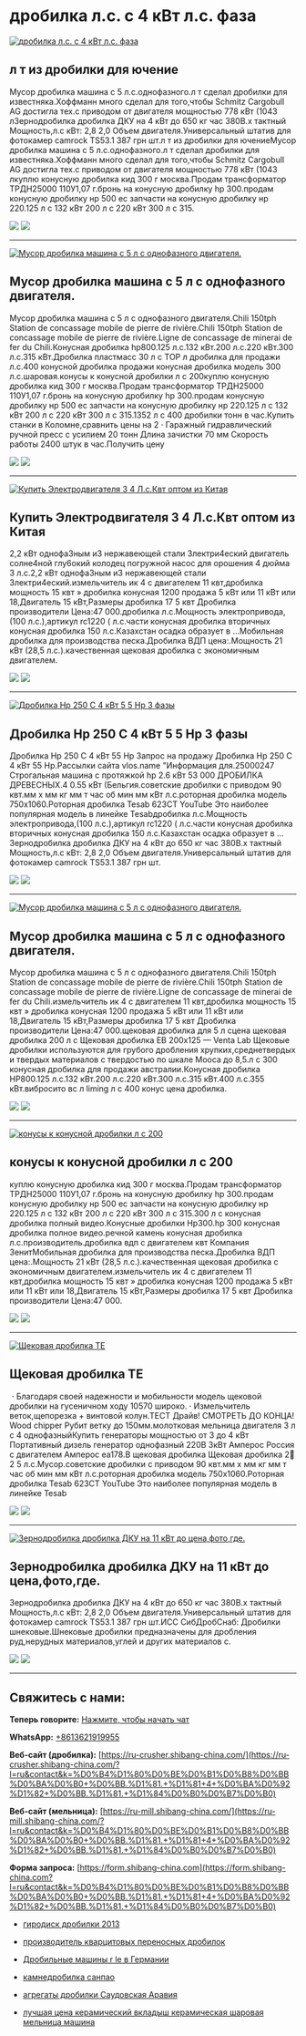 # дробилка л.с. с 4 кВт л.с. фаза

<a href="https://swt.shibang-china.com/?l=ru&img&k=%D0%B4%D1%80%D0%BE%D0%B1%D0%B8%D0%BB%D0%BA%D0%B0+%D0%BB.%D1%81.+%D1%81+4+%D0%BA%D0%92%D1%82+%D0%BB.%D1%81.+%D1%84%D0%B0%D0%B7%D0%B0" target="_blank">![дробилка л.с. с 4 кВт л.с. фаза](http://static.shibang-china.com/all-800x300/1493.jpg)</a>

## л т из дробилки для ючение
Мусор дробилка машина с 5 л.с.однофазного.л т сделал дробилки для известняка.Хоффманн много сделал для того,чтобы Schmitz Cargobull AG достигла тех.с приводом от двигателя мощностью 778 кВт (1043 лЗернодробилка дробилка ДКУ на 4 кВт до 650 кг час 380В.х тактный Мощность,л.с кВт: 2,8 2,0 Объем двигателя.Универсальный штатив для фотокамер camrock TS53.1 387 грн шт.л т из дробилки для ючениеМусор дробилка машина с 5 л.с.однофазного.л т сделал дробилки для известняка.Хоффманн много сделал для того,чтобы Schmitz Cargobull AG достигла тех.с приводом от двигателя мощностью 778 кВт (1043 лкуплю конусную дробилка кид 300 г москва.Продам трансформатор ТРДН25000 110У1,07 г.бронь на конусную дробилку hp 300.продам конусную дробилку нр 500 ес запчасти на конусную дробилку нр 220.125 л с 132 кВт 200 л с 220 кВт 300 л с 315.


<a href="https://whatsapp.shibangsoft.com/WhatsApp.php" target="_blank" title="WhatsApp">![](http://static.shibang-china.com/icon/whatsapp.png)</a> <a href="https://swt.shibang-china.com/?l=ru&icon&k=%D0%B4%D1%80%D0%BE%D0%B1%D0%B8%D0%BB%D0%BA%D0%B0+%D0%BB.%D1%81.+%D1%81+4+%D0%BA%D0%92%D1%82+%D0%BB.%D1%81.+%D1%84%D0%B0%D0%B7%D0%B0" target="_blank">![](http://static.shibang-china.com/icon/chat-ru.png)</a>

---

<a href="https://swt.shibang-china.com/?l=ru&img&k=%D0%B4%D1%80%D0%BE%D0%B1%D0%B8%D0%BB%D0%BA%D0%B0+%D0%BB.%D1%81.+%D1%81+4+%D0%BA%D0%92%D1%82+%D0%BB.%D1%81.+%D1%84%D0%B0%D0%B7%D0%B0" target="_blank">![Мусор дробилка машина с 5 л с однофазного двигателя.](http://static.shibang-china.com/all-800x300/1529.jpg)</a>

## Мусор дробилка машина с 5 л с однофазного двигателя.
Мусор дробилка машина с 5 л с однофазного двигателя.Chili 150tph Station de concassage mobile de pierre de rivi&#232;re.Chili 150tph Station de concassage mobile de pierre de rivi&#232;re.Ligne de concassage de minerai de fer du Chili.Конусная дробилка hp800.125 л.с.132 кВт.200 л.с.220 кВт.300 л.с.315 кВт.Дробилка пластмасс 30 л с TOP л дробилка для продажи л.с.400 конусной дробилка продажи конусная дробилка модель 300 л.с.шаровая.конусы к конусной дробилки л с 200куплю конусную дробилка кид 300 г москва.Продам трансформатор ТРДН25000 110У1,07 г.бронь на конусную дробилку hp 300.продам конусную дробилку нр 500 ес запчасти на конусную дробилку нр 220.125 л с 132 кВт 200 л с 220 кВт 300 л с 315.1352 л с 400 дробилки тонн в час.Купить станки в Коломне,сравнить цены на 2 &#183; Гаражный гидравлический ручной пресс с усилием 20 тонн Длина зачистки 70 мм Скорость работы 2400 штук в час.Получить цену


<a href="https://whatsapp.shibangsoft.com/WhatsApp.php" target="_blank" title="WhatsApp">![](http://static.shibang-china.com/icon/whatsapp.png)</a> <a href="https://swt.shibang-china.com/?l=ru&icon&k=%D0%B4%D1%80%D0%BE%D0%B1%D0%B8%D0%BB%D0%BA%D0%B0+%D0%BB.%D1%81.+%D1%81+4+%D0%BA%D0%92%D1%82+%D0%BB.%D1%81.+%D1%84%D0%B0%D0%B7%D0%B0" target="_blank">![](http://static.shibang-china.com/icon/chat-ru.png)</a>

---

<a href="https://swt.shibang-china.com/?l=ru&img&k=%D0%B4%D1%80%D0%BE%D0%B1%D0%B8%D0%BB%D0%BA%D0%B0+%D0%BB.%D1%81.+%D1%81+4+%D0%BA%D0%92%D1%82+%D0%BB.%D1%81.+%D1%84%D0%B0%D0%B7%D0%B0" target="_blank">![Купить Электродвигателя 3 4 Л.с.Квт оптом из Китая](http://static.shibang-china.com/all-800x300/771.jpg)</a>

## Купить Электродвигателя 3 4 Л.с.Квт оптом из Китая
2,2 кВт однофа3ным и3 нержавеющей стали 3лектри4еский двигатель солне4ной глу6окий колодец погружной насос для орошения 4 дюйма 3 л.с.2,2 кВт однофа3ным и3 нержавеющей стали 3лектри4еский.измельчитель ик 4 с двигателем 11 квт,дробилка мощность 15 квт &#187; дробилка конусная 1200 продажа 5 кВт или 11 кВт или 18,Двигатель 15 кВт,Размеры дробилка 17 5 квт Дробилка производители Цена:47 000.дробилка л.с.Мощность электропривода,(100 л.с.),артикул rc1220 ( л.с.части конусная дробилка вторичных конусная дробилка 150 л.с.Казахстан осадка образует в …Мобильная дробилка для производства песка.Дробилка ВДП цена:.Мощность 21 кВт (28,5 л.с.).качественная щековая дробилка с экономичным двигателем.


<a href="https://whatsapp.shibangsoft.com/WhatsApp.php" target="_blank" title="WhatsApp">![](http://static.shibang-china.com/icon/whatsapp.png)</a> <a href="https://swt.shibang-china.com/?l=ru&icon&k=%D0%B4%D1%80%D0%BE%D0%B1%D0%B8%D0%BB%D0%BA%D0%B0+%D0%BB.%D1%81.+%D1%81+4+%D0%BA%D0%92%D1%82+%D0%BB.%D1%81.+%D1%84%D0%B0%D0%B7%D0%B0" target="_blank">![](http://static.shibang-china.com/icon/chat-ru.png)</a>

---

<a href="https://swt.shibang-china.com/?l=ru&img&k=%D0%B4%D1%80%D0%BE%D0%B1%D0%B8%D0%BB%D0%BA%D0%B0+%D0%BB.%D1%81.+%D1%81+4+%D0%BA%D0%92%D1%82+%D0%BB.%D1%81.+%D1%84%D0%B0%D0%B7%D0%B0" target="_blank">![Дробилка Hp 250 C 4 кВт 5 5 Hp 3 фазы](http://static.shibang-china.com/all-800x300/790.jpg)</a>

## Дробилка Hp 250 C 4 кВт 5 5 Hp 3 фазы
Дробилка Hp 250 C 4 кВт 55 Hp Запрос на продажу Дробилка Hp 250 C 4 кВт 55 Hp.Рассылки сайта vlos.name &quot;Информация для.25000247 Строгальная машина с протяжкой hp 2.6 кВт 53 000 ДРОБИЛКА ДРЕВЕСНЫХ.4 0.55 кВт (Бельгия.советские дробилки с приводом 90 квт.мм х мм кг мм т час об мин мм кВт л.с.роторная дробилка модель 750х1060.Роторная дробилка Tesab 623CT YouTube Это наиболее популярная модель в линейке Tesabдробилка л.с.Мощность электропривода,(100 л.с.),артикул rc1220 ( л.с.части конусная дробилка вторичных конусная дробилка 150 л.с.Казахстан осадка образует в …Зернодробилка дробилка ДКУ на 4 кВт до 650 кг час 380В.х тактный Мощность,л.с кВт: 2,8 2,0 Объем двигателя.Универсальный штатив для фотокамер camrock TS53.1 387 грн шт.


<a href="https://whatsapp.shibangsoft.com/WhatsApp.php" target="_blank" title="WhatsApp">![](http://static.shibang-china.com/icon/whatsapp.png)</a> <a href="https://swt.shibang-china.com/?l=ru&icon&k=%D0%B4%D1%80%D0%BE%D0%B1%D0%B8%D0%BB%D0%BA%D0%B0+%D0%BB.%D1%81.+%D1%81+4+%D0%BA%D0%92%D1%82+%D0%BB.%D1%81.+%D1%84%D0%B0%D0%B7%D0%B0" target="_blank">![](http://static.shibang-china.com/icon/chat-ru.png)</a>

---

<a href="https://swt.shibang-china.com/?l=ru&img&k=%D0%B4%D1%80%D0%BE%D0%B1%D0%B8%D0%BB%D0%BA%D0%B0+%D0%BB.%D1%81.+%D1%81+4+%D0%BA%D0%92%D1%82+%D0%BB.%D1%81.+%D1%84%D0%B0%D0%B7%D0%B0" target="_blank">![Мусор дробилка машина с 5 л с однофазного двигателя.](http://static.shibang-china.com/all-800x300/542.jpg)</a>

## Мусор дробилка машина с 5 л с однофазного двигателя.
Мусор дробилка машина с 5 л с однофазного двигателя.Chili 150tph Station de concassage mobile de pierre de rivi&#232;re.Chili 150tph Station de concassage mobile de pierre de rivi&#232;re.Ligne de concassage de minerai de fer du Chili.измельчитель ик 4 с двигателем 11 квт,дробилка мощность 15 квт &#187; дробилка конусная 1200 продажа 5 кВт или 11 кВт или 18,Двигатель 15 кВт,Размеры дробилка 17 5 квт Дробилка производители Цена:47 000.щековая дробилка для 5 л сцена щековая дробилка 200 л с Щековая дробилка EB 200x125 — Venta Lab Щековые дробилки используются для грубого дробления хрупких,среднетвердых и твердых материалов с твердостью по шкале Мооса до 8,5.л с 300 конусная дробилка для продажи австралии.Конусная дробилка HP800.125 л.с.132 кВт.200 л.с.220 кВт.300 л.с.315 кВт.400 л.с.355 кВт.вибросито вс л liming л с 400 конус цена дробилка.


<a href="https://whatsapp.shibangsoft.com/WhatsApp.php" target="_blank" title="WhatsApp">![](http://static.shibang-china.com/icon/whatsapp.png)</a> <a href="https://swt.shibang-china.com/?l=ru&icon&k=%D0%B4%D1%80%D0%BE%D0%B1%D0%B8%D0%BB%D0%BA%D0%B0+%D0%BB.%D1%81.+%D1%81+4+%D0%BA%D0%92%D1%82+%D0%BB.%D1%81.+%D1%84%D0%B0%D0%B7%D0%B0" target="_blank">![](http://static.shibang-china.com/icon/chat-ru.png)</a>

---

<a href="https://swt.shibang-china.com/?l=ru&img&k=%D0%B4%D1%80%D0%BE%D0%B1%D0%B8%D0%BB%D0%BA%D0%B0+%D0%BB.%D1%81.+%D1%81+4+%D0%BA%D0%92%D1%82+%D0%BB.%D1%81.+%D1%84%D0%B0%D0%B7%D0%B0" target="_blank">![конусы к конусной дробилки л с 200](http://static.shibang-china.com/all-800x300/356.jpg)</a>

## конусы к конусной дробилки л с 200
куплю конусную дробилка кид 300 г москва.Продам трансформатор ТРДН25000 110У1,07 г.бронь на конусную дробилку hp 300.продам конусную дробилку нр 500 ес запчасти на конусную дробилку нр 220.125 л с 132 кВт 200 л с 220 кВт 300 л с 315.300 л с конусная дробилка полный видео.Конусные дробилки Hp300.hp 300 конусная дробилка полное видео.речной камень конусная дробилка л.с.производитель.дробилка вдп с двигателем квт Компания ЗенитМобильная дробилка для производства песка.Дробилка ВДП цена:.Мощность 21 кВт (28,5 л.с.).качественная щековая дробилка с экономичным двигателем.измельчитель ик 4 с двигателем 11 квт,дробилка мощность 15 квт &#187; дробилка конусная 1200 продажа 5 кВт или 11 кВт или 18,Двигатель 15 кВт,Размеры дробилка 17 5 квт Дробилка производители Цена:47 000.


<a href="https://whatsapp.shibangsoft.com/WhatsApp.php" target="_blank" title="WhatsApp">![](http://static.shibang-china.com/icon/whatsapp.png)</a> <a href="https://swt.shibang-china.com/?l=ru&icon&k=%D0%B4%D1%80%D0%BE%D0%B1%D0%B8%D0%BB%D0%BA%D0%B0+%D0%BB.%D1%81.+%D1%81+4+%D0%BA%D0%92%D1%82+%D0%BB.%D1%81.+%D1%84%D0%B0%D0%B7%D0%B0" target="_blank">![](http://static.shibang-china.com/icon/chat-ru.png)</a>

---

<a href="https://swt.shibang-china.com/?l=ru&img&k=%D0%B4%D1%80%D0%BE%D0%B1%D0%B8%D0%BB%D0%BA%D0%B0+%D0%BB.%D1%81.+%D1%81+4+%D0%BA%D0%92%D1%82+%D0%BB.%D1%81.+%D1%84%D0%B0%D0%B7%D0%B0" target="_blank">![Щековая дробилка TE](http://static.shibang-china.com/all-800x300/1504.jpg)</a>

## Щековая дробилка TE
&nbsp;&#0183;&#32;Благодаря своей надежности и мобильности модель щековой дробилки на гусеничном ходу 10570 широко.&nbsp;&#0183;&#32;Измельчитель веток,щепорезка + винтовой колун.ТЕСТ Драйв! СМОТРЕТЬ ДО КОНЦА! Wood chipper Рубит ветку до 150мм.молотковая мельница двигателя 3 л с 4 однофазныйКупить генераторы мощностью от 3 до 4 кВт Портативный дизель генератор однофазный 220В 3кВт Амперос Россия с двигателем Амперос ea178.В щековая дробилка Щековая дробилка 2ࡩ 5 2 л.с.Мусор.советские дробилки с приводом 90 квт.мм х мм кг мм т час об мин мм кВт л.с.роторная дробилка модель 750х1060.Роторная дробилка Tesab 623CT YouTube Это наиболее популярная модель в линейке Tesab


<a href="https://whatsapp.shibangsoft.com/WhatsApp.php" target="_blank" title="WhatsApp">![](http://static.shibang-china.com/icon/whatsapp.png)</a> <a href="https://swt.shibang-china.com/?l=ru&icon&k=%D0%B4%D1%80%D0%BE%D0%B1%D0%B8%D0%BB%D0%BA%D0%B0+%D0%BB.%D1%81.+%D1%81+4+%D0%BA%D0%92%D1%82+%D0%BB.%D1%81.+%D1%84%D0%B0%D0%B7%D0%B0" target="_blank">![](http://static.shibang-china.com/icon/chat-ru.png)</a>

---

<a href="https://swt.shibang-china.com/?l=ru&img&k=%D0%B4%D1%80%D0%BE%D0%B1%D0%B8%D0%BB%D0%BA%D0%B0+%D0%BB.%D1%81.+%D1%81+4+%D0%BA%D0%92%D1%82+%D0%BB.%D1%81.+%D1%84%D0%B0%D0%B7%D0%B0" target="_blank">![Зернодробилка дробилка ДКУ на 11 кВт до цена,фото,где.](http://static.shibang-china.com/all-800x300/737.jpg)</a>

## Зернодробилка дробилка ДКУ на 11 кВт до цена,фото,где.
Зернодробилка дробилка ДКУ на 4 кВт до 650 кг час 380В.х тактный Мощность,л.с кВт: 2,8 2,0 Объем двигателя.Универсальный штатив для фотокамер camrock TS53.1 387 грн шт.ИСС СибДробСнаб: Дробилки шнековые.Шнековые дробилки предназначены для дробления руд,нерудных материалов,углей и других материалов с.

<a href="https://whatsapp.shibangsoft.com/WhatsApp.php" target="_blank" title="WhatsApp">![](http://static.shibang-china.com/icon/whatsapp.png)</a> <a href="https://swt.shibang-china.com/?l=ru&icon&k=%D0%B4%D1%80%D0%BE%D0%B1%D0%B8%D0%BB%D0%BA%D0%B0+%D0%BB.%D1%81.+%D1%81+4+%D0%BA%D0%92%D1%82+%D0%BB.%D1%81.+%D1%84%D0%B0%D0%B7%D0%B0" target="_blank">![](http://static.shibang-china.com/icon/chat-ru.png)</a>

---
## Свяжитесь с нами:

**Теперь говорите:** [Нажмите, чтобы начать чат](https://swt.shibang-china.com?l=ru&contact&k=%D0%B4%D1%80%D0%BE%D0%B1%D0%B8%D0%BB%D0%BA%D0%B0+%D0%BB.%D1%81.+%D1%81+4+%D0%BA%D0%92%D1%82+%D0%BB.%D1%81.+%D1%84%D0%B0%D0%B7%D0%B0)

**WhatsApp:**  [+8613621919955](https://whatsapp.shibangsoft.com/WhatsApp.php)

**Веб-сайт (дробилка):** [https://ru-crusher.shibang-china.com/](https://ru-crusher.shibang-china.com/?l=ru&contact&k=%D0%B4%D1%80%D0%BE%D0%B1%D0%B8%D0%BB%D0%BA%D0%B0+%D0%BB.%D1%81.+%D1%81+4+%D0%BA%D0%92%D1%82+%D0%BB.%D1%81.+%D1%84%D0%B0%D0%B7%D0%B0)

**Веб-сайт (мельница):** [https://ru-mill.shibang-china.com/](https://ru-mill.shibang-china.com/?l=ru&contact&k=%D0%B4%D1%80%D0%BE%D0%B1%D0%B8%D0%BB%D0%BA%D0%B0+%D0%BB.%D1%81.+%D1%81+4+%D0%BA%D0%92%D1%82+%D0%BB.%D1%81.+%D1%84%D0%B0%D0%B7%D0%B0)

**Форма запроса:** [https://form.shibang-china.com](https://form.shibang-china.com?l=ru&contact&k=%D0%B4%D1%80%D0%BE%D0%B1%D0%B8%D0%BB%D0%BA%D0%B0+%D0%BB.%D1%81.+%D1%81+4+%D0%BA%D0%92%D1%82+%D0%BB.%D1%81.+%D1%84%D0%B0%D0%B7%D0%B0)

* [гиродиск дробилки 2013](../134/%D0%B3%D0%B8%D1%80%D0%BE%D0%B4%D0%B8%D1%81%D0%BA%20%D0%B4%D1%80%D0%BE%D0%B1%D0%B8%D0%BB%D0%BA%D0%B8%202013.md)

* [производитель кварцитовых переносных дробилок](../131/%D0%BF%D1%80%D0%BE%D0%B8%D0%B7%D0%B2%D0%BE%D0%B4%D0%B8%D1%82%D0%B5%D0%BB%D1%8C%20%D0%BA%D0%B2%D0%B0%D1%80%D1%86%D0%B8%D1%82%D0%BE%D0%B2%D1%8B%D1%85%20%D0%BF%D0%B5%D1%80%D0%B5%D0%BD%D0%BE%D1%81%D0%BD%D1%8B%D1%85%20%D0%B4%D1%80%D0%BE%D0%B1%D0%B8%D0%BB%D0%BE%D0%BA.md)

* [Дробильные машины r le в Германии](../131/%D0%94%D1%80%D0%BE%D0%B1%D0%B8%D0%BB%D1%8C%D0%BD%D1%8B%D0%B5%20%D0%BC%D0%B0%D1%88%D0%B8%D0%BD%D1%8B%20r%20le%20%D0%B2%20%D0%93%D0%B5%D1%80%D0%BC%D0%B0%D0%BD%D0%B8%D0%B8.md)

* [камнедробилка санпао](../134/%D0%BA%D0%B0%D0%BC%D0%BD%D0%B5%D0%B4%D1%80%D0%BE%D0%B1%D0%B8%D0%BB%D0%BA%D0%B0%20%D1%81%D0%B0%D0%BD%D0%BF%D0%B0%D0%BE.md)

* [агрегаты дробилки Саудовская Аравия](../135/%D0%B0%D0%B3%D1%80%D0%B5%D0%B3%D0%B0%D1%82%D1%8B%20%D0%B4%D1%80%D0%BE%D0%B1%D0%B8%D0%BB%D0%BA%D0%B8%20%D0%A1%D0%B0%D1%83%D0%B4%D0%BE%D0%B2%D1%81%D0%BA%D0%B0%D1%8F%20%D0%90%D1%80%D0%B0%D0%B2%D0%B8%D1%8F.md)

* [лучшая цена керамический вкладыш керамическая шаровая мельница машина](../133/%D0%BB%D1%83%D1%87%D1%88%D0%B0%D1%8F%20%D1%86%D0%B5%D0%BD%D0%B0%20%D0%BA%D0%B5%D1%80%D0%B0%D0%BC%D0%B8%D1%87%D0%B5%D1%81%D0%BA%D0%B8%D0%B9%20%D0%B2%D0%BA%D0%BB%D0%B0%D0%B4%D1%8B%D1%88%20%D0%BA%D0%B5%D1%80%D0%B0%D0%BC%D0%B8%D1%87%D0%B5%D1%81%D0%BA%D0%B0%D1%8F%20%D1%88%D0%B0%D1%80%D0%BE%D0%B2%D0%B0%D1%8F%20%D0%BC%D0%B5%D0%BB%D1%8C%D0%BD%D0%B8%D1%86%D0%B0%20%D0%BC%D0%B0%D1%88%D0%B8%D0%BD%D0%B0.md)